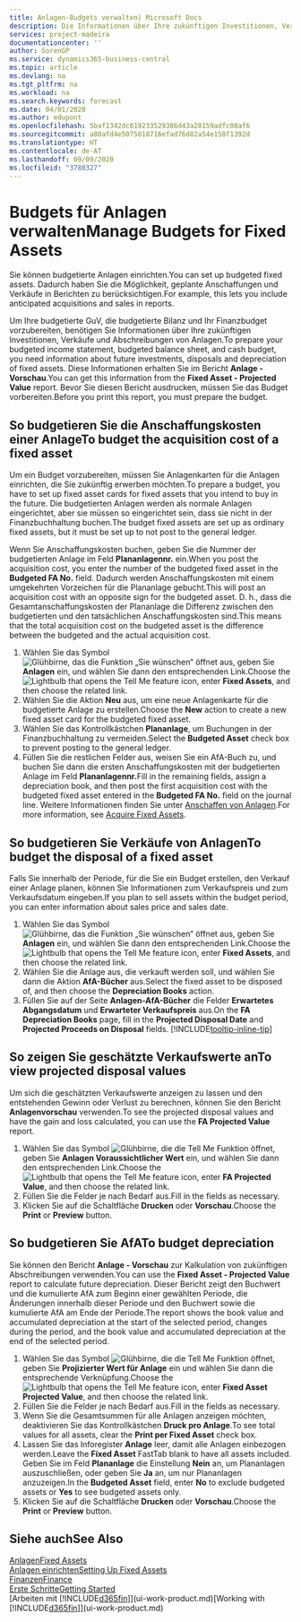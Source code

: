 ```yaml
---
title: Anlagen-Budgets verwalten| Microsoft Docs
description: Die Informationen über Ihre zukünftigen Investitionen, Verkäufe und Abschreibungen von Anlagen, die Ihnen helfen, Budget- und Planungen vorzubereiten.
services: project-madeira
documentationcenter: ''
author: SorenGP
ms.service: dynamics365-business-central
ms.topic: article
ms.devlang: na
ms.tgt_pltfrm: na
ms.workload: na
ms.search.keywords: forecast
ms.date: 04/01/2020
ms.author: edupont
ms.openlocfilehash: 5baf1342dc019233529386d43a28159adfc08af6
ms.sourcegitcommit: a80afd4e5075018716efad76d82a54e158f1392d
ms.translationtype: HT
ms.contentlocale: de-AT
ms.lasthandoff: 09/09/2020
ms.locfileid: "3780327"
---
```

# <a name="manage-budgets-for-fixed-assets"></a><span data-ttu-id="214f6-103">Budgets für Anlagen verwalten</span><span class="sxs-lookup"><span data-stu-id="214f6-103">Manage Budgets for Fixed Assets</span></span>
<span data-ttu-id="214f6-104">Sie können budgetierte Anlagen einrichten.</span><span class="sxs-lookup"><span data-stu-id="214f6-104">You can set up budgeted fixed assets.</span></span> <span data-ttu-id="214f6-105">Dadurch haben Sie die Möglichkeit, geplante Anschaffungen und Verkäufe in Berichten zu berücksichtigen.</span><span class="sxs-lookup"><span data-stu-id="214f6-105">For example, this lets you include anticipated acquisitions and sales in reports.</span></span>  

<span data-ttu-id="214f6-106">Um Ihre budgetierte GuV, die budgetierte Bilanz und Ihr Finanzbudget vorzubereiten, benötigen Sie Informationen über Ihre zukünftigen Investitionen, Verkäufe und Abschreibungen von Anlagen.</span><span class="sxs-lookup"><span data-stu-id="214f6-106">To prepare your budgeted income statement, budgeted balance sheet, and cash budget, you need information about future investments, disposals and depreciation of fixed assets.</span></span> <span data-ttu-id="214f6-107">Diese Informationen erhalten Sie im Bericht **Anlage - Vorschau**.</span><span class="sxs-lookup"><span data-stu-id="214f6-107">You can get this information from the **Fixed Asset - Projected Value** report.</span></span> <span data-ttu-id="214f6-108">Bevor Sie diesen Bericht ausdrucken, müssen Sie das Budget vorbereiten.</span><span class="sxs-lookup"><span data-stu-id="214f6-108">Before you print this report, you must prepare the budget.</span></span>  

## <a name="to-budget-the-acquisition-cost-of-a-fixed-asset"></a><span data-ttu-id="214f6-109">So budgetieren Sie die Anschaffungskosten einer Anlage</span><span class="sxs-lookup"><span data-stu-id="214f6-109">To budget the acquisition cost of a fixed asset</span></span>
<span data-ttu-id="214f6-110">Um ein Budget vorzubereiten, müssen Sie Anlagenkarten für die Anlagen einrichten, die Sie zukünftig erwerben möchten.</span><span class="sxs-lookup"><span data-stu-id="214f6-110">To prepare a budget, you have to set up fixed asset cards for fixed assets that you intend to buy in the future.</span></span> <span data-ttu-id="214f6-111">Die budgetierten Anlagen werden als normale Anlagen eingerichtet, aber sie müssen so eingerichtet sein, dass sie nicht in der Finanzbuchhaltung buchen.</span><span class="sxs-lookup"><span data-stu-id="214f6-111">The budget fixed assets are set up as ordinary fixed assets, but it must be set up to not post to the general ledger.</span></span>

<span data-ttu-id="214f6-112">Wenn Sie Anschaffungskosten buchen, geben Sie die Nummer der budgetierten Anlage im Feld **Plananlagennr.** ein.</span><span class="sxs-lookup"><span data-stu-id="214f6-112">When you post the acquisition cost, you enter the number of the budgeted fixed asset in the **Budgeted FA No.** field.</span></span> <span data-ttu-id="214f6-113">Dadurch werden Anschaffungskosten mit einem umgekehrten Vorzeichen für die Plananlage gebucht.</span><span class="sxs-lookup"><span data-stu-id="214f6-113">This will post an acquisition cost with an opposite sign for the budgeted asset.</span></span> <span data-ttu-id="214f6-114">D. h., dass die Gesamtanschaffungskosten der Plananlage die Differenz zwischen den budgetierten und den tatsächlichen Anschaffungskosten sind.</span><span class="sxs-lookup"><span data-stu-id="214f6-114">This means that the total acquisition cost on the budgeted asset is the difference between the budgeted and the actual acquisition cost.</span></span>

1. <span data-ttu-id="214f6-115">Wählen Sie das Symbol ![Glühbirne, das die Funktion „Sie wünschen“ öffnet](media/ui-search/search_small.png "Tell Me-Funktion") aus, geben Sie **Anlagen** ein, und wählen Sie dann den entsprechenden Link.</span><span class="sxs-lookup"><span data-stu-id="214f6-115">Choose the ![Lightbulb that opens the Tell Me feature](media/ui-search/search_small.png "Tell me what you want to do") icon, enter **Fixed Assets**, and then choose the related link.</span></span>
2. <span data-ttu-id="214f6-116">Wählen Sie die Aktion **Neu** aus, um eine neue Anlagenkarte für die budgetierte Anlage zu erstellen.</span><span class="sxs-lookup"><span data-stu-id="214f6-116">Choose the **New** action to create a new fixed asset card for the budgeted fixed asset.</span></span>
3. <span data-ttu-id="214f6-117">Wählen Sie das Kontrollkästchen **Plananlage**, um Buchungen in der Finanzbuchhaltung zu vermeiden.</span><span class="sxs-lookup"><span data-stu-id="214f6-117">Select the **Budgeted Asset** check box to prevent posting to the general ledger.</span></span>
4. <span data-ttu-id="214f6-118">Füllen Sie die restlichen Felder aus, weisen Sie ein AfA-Buch zu, und buchen Sie dann die ersten Anschaffungskosten mit der budgetierten Anlage im Feld **Plananlagennr.**</span><span class="sxs-lookup"><span data-stu-id="214f6-118">Fill in the remaining fields, assign a depreciation book, and then post the first acquisition cost with the budgeted fixed asset entered in the **Budgeted FA No.** field on the journal line.</span></span> <span data-ttu-id="214f6-119">Weitere Informationen finden Sie unter [Anschaffen von Anlagen](fa-how-acquire.md).</span><span class="sxs-lookup"><span data-stu-id="214f6-119">For more information, see [Acquire Fixed Assets](fa-how-acquire.md).</span></span>

## <a name="to-budget-the-disposal-of-a-fixed-asset"></a><span data-ttu-id="214f6-120">So budgetieren Sie Verkäufe von Anlagen</span><span class="sxs-lookup"><span data-stu-id="214f6-120">To budget the disposal of a fixed asset</span></span>
<span data-ttu-id="214f6-121">Falls Sie innerhalb der Periode, für die Sie ein Budget erstellen, den Verkauf einer Anlage planen, können Sie Informationen zum Verkaufspreis und zum Verkaufsdatum eingeben.</span><span class="sxs-lookup"><span data-stu-id="214f6-121">If you plan to sell assets within the budget period, you can enter information about sales price and sales date.</span></span>

1. <span data-ttu-id="214f6-122">Wählen Sie das Symbol ![Glühbirne, das die Funktion „Sie wünschen“ öffnet](media/ui-search/search_small.png "Tell Me-Funktion") aus, geben Sie **Anlagen** ein, und wählen Sie dann den entsprechenden Link.</span><span class="sxs-lookup"><span data-stu-id="214f6-122">Choose the ![Lightbulb that opens the Tell Me feature](media/ui-search/search_small.png "Tell me what you want to do") icon, enter **Fixed Assets**, and then choose the related link.</span></span>
2. <span data-ttu-id="214f6-123">Wählen Sie die Anlage aus, die verkauft werden soll, und wählen Sie dann die Aktion **AfA-Bücher** aus.</span><span class="sxs-lookup"><span data-stu-id="214f6-123">Select the fixed asset to be disposed of, and then choose the **Depreciation Books** action.</span></span>
3. <span data-ttu-id="214f6-124">Füllen Sie auf der Seite **Anlagen-AfA-Bücher** die Felder **Erwartetes Abgangsdatum** und **Erwarteter Verkaufspreis** aus.</span><span class="sxs-lookup"><span data-stu-id="214f6-124">On the **FA Depreciation Books** page, fill in the **Projected Disposal Date** and **Projected Proceeds on Disposal** fields.</span></span> [!INCLUDE[tooltip-inline-tip](includes/tooltip-inline-tip_md.md)]

## <a name="to-view-projected-disposal-values"></a><span data-ttu-id="214f6-125">So zeigen Sie geschätzte Verkaufswerte an</span><span class="sxs-lookup"><span data-stu-id="214f6-125">To view projected disposal values</span></span>
<span data-ttu-id="214f6-126">Um sich die geschätzten Verkaufswerte anzeigen zu lassen und den entstehenden Gewinn oder Verlust zu berechnen, können Sie den Bericht **Anlagenvorschau** verwenden.</span><span class="sxs-lookup"><span data-stu-id="214f6-126">To see the projected disposal values and have the gain and loss calculated, you can use the **FA Projected Value** report.</span></span>

1. <span data-ttu-id="214f6-127">Wählen Sie das Symbol ![Glühbirne, die die Tell Me Funktion öffnet](media/ui-search/search_small.png "Tell Me-Funktion"), geben Sie **Anlagen Voraussichtlicher Wert** ein, und wählen Sie dann den entsprechenden Link.</span><span class="sxs-lookup"><span data-stu-id="214f6-127">Choose the ![Lightbulb that opens the Tell Me feature](media/ui-search/search_small.png "Tell me what you want to do") icon, enter **FA Projected Value**, and then choose the related link.</span></span>
2. <span data-ttu-id="214f6-128">Füllen Sie die Felder je nach Bedarf aus.</span><span class="sxs-lookup"><span data-stu-id="214f6-128">Fill in the fields as necessary.</span></span>
3. <span data-ttu-id="214f6-129">Klicken Sie auf die Schaltfläche **Drucken** oder **Vorschau**.</span><span class="sxs-lookup"><span data-stu-id="214f6-129">Choose the **Print** or **Preview** button.</span></span>

## <a name="to-budget-depreciation"></a><span data-ttu-id="214f6-130">So budgetieren Sie AfA</span><span class="sxs-lookup"><span data-stu-id="214f6-130">To budget depreciation</span></span>
<span data-ttu-id="214f6-131">Sie können den Bericht **Anlage - Vorschau** zur Kalkulation von zukünftigen Abschreibungen verwenden.</span><span class="sxs-lookup"><span data-stu-id="214f6-131">You can use the **Fixed Asset - Projected Value** report to calculate future depreciation.</span></span> <span data-ttu-id="214f6-132">Dieser Bericht zeigt den Buchwert und die kumulierte AfA zum Beginn einer gewählten Periode, die Änderungen innerhalb dieser Periode und den Buchwert sowie die kumulierte AfA am Ende der Periode.</span><span class="sxs-lookup"><span data-stu-id="214f6-132">The report shows the book value and accumulated depreciation at the start of the selected period, changes during the period, and the book value and accumulated depreciation at the end of the selected period.</span></span>

1. <span data-ttu-id="214f6-133">Wählen Sie das Symbol ![Glühbirne, die die Tell Me Funktion öffnet](media/ui-search/search_small.png "Tell Me-Funktion"), geben Sie **Projizierter Wert für Anlage** ein und wählen Sie dann die entsprechende Verknüpfung.</span><span class="sxs-lookup"><span data-stu-id="214f6-133">Choose the ![Lightbulb that opens the Tell Me feature](media/ui-search/search_small.png "Tell me what you want to do") icon, enter **Fixed Asset Projected Value**, and then choose the related link.</span></span>
2. <span data-ttu-id="214f6-134">Füllen Sie die Felder je nach Bedarf aus.</span><span class="sxs-lookup"><span data-stu-id="214f6-134">Fill in the fields as necessary.</span></span>
3. <span data-ttu-id="214f6-135">Wenn Sie die Gesamtsummen für alle Anlagen anzeigen möchten, deaktivieren Sie das Kontrollkästchen **Druck pro Anlage**.</span><span class="sxs-lookup"><span data-stu-id="214f6-135">To see total values for all assets, clear the **Print per Fixed Asset** check box.</span></span>
4. <span data-ttu-id="214f6-136">Lassen Sie das Inforegister **Anlage** leer, damit alle Anlagen einbezogen werden.</span><span class="sxs-lookup"><span data-stu-id="214f6-136">Leave the **Fixed Asset** FastTab blank to have all assets included.</span></span> <span data-ttu-id="214f6-137">Geben Sie im Feld **Plananlage** die Einstellung **Nein** an, um Plananlagen auszuschließen, oder geben Sie **Ja** an, um nur Plananlagen anzuzeigen.</span><span class="sxs-lookup"><span data-stu-id="214f6-137">In the **Budgeted Asset** field, enter **No** to exclude budgeted assets or **Yes** to see budgeted assets only.</span></span>
5. <span data-ttu-id="214f6-138">Klicken Sie auf die Schaltfläche **Drucken** oder **Vorschau**.</span><span class="sxs-lookup"><span data-stu-id="214f6-138">Choose the **Print** or **Preview** button.</span></span>

## <a name="see-also"></a><span data-ttu-id="214f6-139">Siehe auch</span><span class="sxs-lookup"><span data-stu-id="214f6-139">See Also</span></span>
[<span data-ttu-id="214f6-140">Anlagen</span><span class="sxs-lookup"><span data-stu-id="214f6-140">Fixed Assets</span></span>](fa-manage.md)  
[<span data-ttu-id="214f6-141">Anlagen einrichten</span><span class="sxs-lookup"><span data-stu-id="214f6-141">Setting Up Fixed Assets</span></span>](fa-setup.md)  
[<span data-ttu-id="214f6-142">Finanzen</span><span class="sxs-lookup"><span data-stu-id="214f6-142">Finance</span></span>](finance.md)  
[<span data-ttu-id="214f6-143">Erste Schritte</span><span class="sxs-lookup"><span data-stu-id="214f6-143">Getting Started</span></span>](product-get-started.md)  
<span data-ttu-id="214f6-144">[Arbeiten mit [!INCLUDE[d365fin](includes/d365fin_md.md)]](ui-work-product.md)</span><span class="sxs-lookup"><span data-stu-id="214f6-144">[Working with [!INCLUDE[d365fin](includes/d365fin_md.md)]](ui-work-product.md)</span></span>
